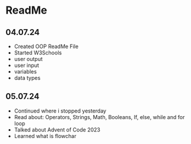 # ReadMe

## 04.07.24
- Created OOP ReadMe File
- Started W3Schools
- user output
- user input
- variables
- data types
  
## 05.07.24
- Continued where i stopped yesterday
- Read about: Operators, Strings, Math, Booleans, If, else, while and for loop
- Talked about Advent of Code 2023
- Learned what is flowchar
